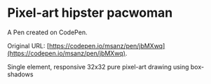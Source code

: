 # Pixel-art hipster pacwoman

A Pen created on CodePen.

Original URL: [https://codepen.io/msanz/pen/jbMXwq](https://codepen.io/msanz/pen/jbMXwq).

Single element, responsive 32x32 pure pixel-art drawing using box-shadows